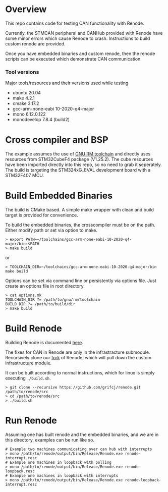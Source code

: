 # Overview
This repo contains code for testing CAN functionality with Renode.

Currently, the STMCAN peripheral and CANHub provided with Renode have some minor errors
which cause Renode to crash. Instructions to build custom renode are provided.

Once you have embedded binaries and custom renode, then the renode scripts can be
executed which demonstrate CAN communication.

### Tool versions
Major tools/resources and their versions used while testing

* ubuntu 20.04
* make 4.2.1
* cmake 3.17.2
* gcc-arm-none-eabi 10-2020-q4-major
* mono 6.12.0.122
* monodevelop 7.8.4 (build2)

# Cross compiler and BSP
The example assumes the use of [GNU RM
toolchain](https://developer.arm.com/tools-and-software/open-source-software/developer-tools/gnu-toolchain/gnu-rm)
and directly uses resources from STM32CubeF4 package (V1.25.2). The cube
resources have been imported directly into this repo, so no need to grab it seperately. 
The build is targeting the STM324xG_EVAL development board with a STM32F407 MCU.

# Build Embedded Binaries
The build is CMake based. A simple make wrapper with clean and build target is
provided for convenience.

To build the embedded binaries, the crosscompiler must be on the path. Either
modify path or set via option to make.
```
> export PATH=~/toolchains/gcc-arm-none-eabi-10-2020-q4-major/bin:$PATH
> make build
```
or
```
> TOOLCHAIN_DIR=~/toolchains/gcc-arm-none-eabi-10-2020-q4-major/bin make build
```

Options can be set via command line or persistently via options file. Just
create an options file in root directory.
```
> cat options.mk
TOOLCHAIN_DIR ?= /path/to/gnu/rm/toolchain
BUILD_DIR ?= /path/to/build/dir
> make build
```

# Build Renode
Building Renode is documented
[here](https://renode.readthedocs.io/en/latest/advanced/building_from_sources.html).

The fixes for CAN in Renode are only in the infrastracture submodule. Recursively clone our
[fork](https://github.com/grifcj/renode.git) of Renode, which will pull down the custom infrastructure module.

It can be built according to normal instructions, which for linux is simply
executing `./build.sh`.

```
> git clone --recursive https://github.com/grifcj/renode.git /path/to/renode/src
> cd /path/to/renode/src
> ./build.sh
```

# Run Renode

Assuming one has built renode and the embedded binaries, and we are in this
directory, examples can be run like so.
```
# Example two machines communicating over can hub with interrupts
> mono /path/to/renode/output/bin/Release/Renode.exe renode-interrupt.resc
# Example one machines in loopback with polling
> mono /path/to/renode/output/bin/Release/Renode.exe renode-loopback.resc
# Example one machines in loopback with interrupts
> mono /path/to/renode/output/bin/Release/Renode.exe renode-loopback-interrupt.resc
```
